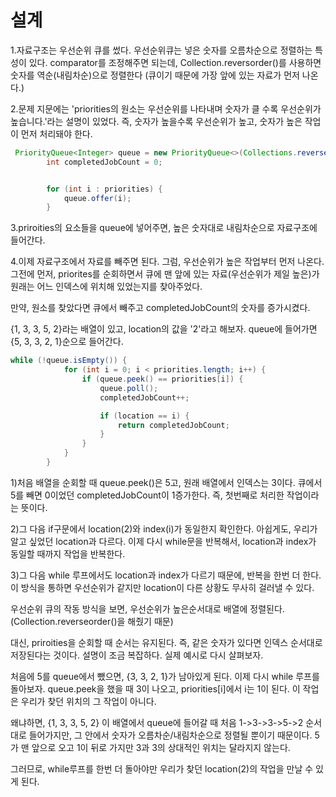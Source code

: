 설계
=============
1.자료구조는 우선순위 큐를 썼다. 우선순위큐는 넣은 숫자를 오름차순으로 정렬하는 특성이 있다. comparator를 조정해주면 되는데, Collection.reversorder()를 사용하면 숫자를 역순(내림차순)으로 정렬한다
(큐이기 때문에 가장 앞에 있는 자료가 먼저 나온다.)

2.문제 지문에는 'priorities의 원소는 우선순위를 나타내며 숫자가 클 수록 우선순위가 높습니다.'라는 설명이 있었다. 즉, 숫자가 높을수록 우선순위가 높고, 숫자가 높은 작업이 먼저 처리돼야 한다. 


```java
 PriorityQueue<Integer> queue = new PriorityQueue<>(Collections.reverseOrder());
        int completedJobCount = 0;


        for (int i : priorities) {
            queue.offer(i);
        }
```

3.priroities의 요소들을 queue에 넣어주면, 높은 숫자대로 내림차순으로 자료구조에 들어간다. 


4.이제 자료구조에서 자료를 빼주면 된다. 그럼, 우선순위가 높은 작업부터 먼저 나온다. 그전에 먼저, 
priorites를 순회하면서 큐에 맨 앞에 있는 자료(우선순위가 제일 높은)가 원래는 어느 인덱스에 위치해 있었는지를 찾아주었다. 

만약, 원소를 찾았다면 큐에서 빼주고 completedJobCount의 숫자를 증가시켰다. 

{1, 3, 3, 5, 2}라는 배열이 있고, location의 값을 '2'라고 해보자. 
queue에 들어가면 {5, 3, 3, 2, 1}순으로 들어간다.

```java
while (!queue.isEmpty()) {
            for (int i = 0; i < priorities.length; i++) {
                if (queue.peek() == priorities[i]) {
                    queue.poll();
                    completedJobCount++;

                    if (location == i) {
                        return completedJobCount;
                    }
                }
            }
        }
```

1)처음 배열을 순회할 때 queue.peek()은 5고, 원래 배열에서 인덱스는 3이다. 큐에서 5를 빼면 0이었던  completedJobCount이 1증가한다. 즉, 첫번째로 처리한 작업이라는 뜻이다.

2)그 다음 if구문에서 location(2)와 index(i)가 동일한지 확인한다. 아쉽게도, 우리가 알고 싶었던 location과 다르다. 이제 다시 while문을 반복해서, location과 index가 동일할 때까지 작업을 반복한다.

3)그 다음 while 루프에서도 location과 index가 다르기 때문에, 반복을 한번 더 한다. 이 방식을 통하면 우선순위가 같지만 location이 다른 상황도 무사히 걸러낼 수 있다. 

우선순위 큐의 작동 방식을 보면, 우선순위가 높은순서대로 배열에 정렬된다.(Collection.reverseorder()을 해줬기 때문) 

대신, priroities을 순회할 때 순서는 유지된다. 즉, 같은 숫자가 있다면 인덱스 순서대로 저장된다는 것이다. 설명이 조금 복잡하다. 실제 예시로 다시 살펴보자.

처음에 5를 queue에서 뺐으면, {3, 3, 2, 1}가 남아있게 된다. 이제 다시 while 루프를 돌아보자. queue.peek을 했을 때 3이 나오고, priorities[i]에서 i는 1이 된다. 이 작업은 우리가 찾던 위치의 그 작업이 아니다.

왜냐하면, {1, 3, 3, 5, 2} 이 배열에서 queue에 들어갈 때 처음 1->3->3->5->2 순서대로 들어가지만, 그 안에서 숫자가 오름차순/내림차순으로 정렬될 뿐이기 때문이다. 5가 맨 앞으로 오고 1이 뒤로 가지만 3과 3의 상대적인 위치는 달라지지 않는다.

그러므로, while루프를 한번 더 돌아야만 우리가 찾던 location(2)의 작업을 만날 수 있게 된다.

